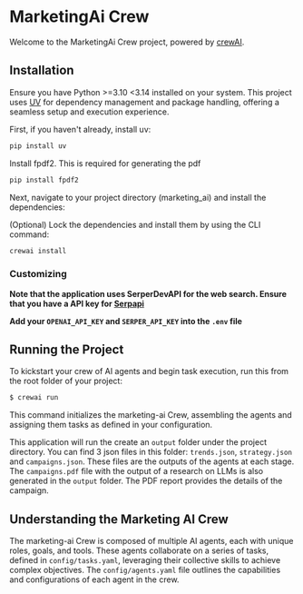# MarketingAi Crew

Welcome to the MarketingAi Crew project, powered by [crewAI](https://crewai.com). 

## Installation

Ensure you have Python >=3.10 <3.14 installed on your system. This project uses [UV](https://docs.astral.sh/uv/) for dependency management and package handling, offering a seamless setup and execution experience.

First, if you haven't already, install uv:

```bash
pip install uv
```

Install fpdf2. This is required for generating the pdf

```bash
pip install fpdf2
```

Next, navigate to your project directory (marketing_ai) and install the dependencies:

(Optional) Lock the dependencies and install them by using the CLI command:
```bash
crewai install
```
### Customizing

**Note that the application uses SerperDevAPI for the web search. Ensure that you have a API key for [Serpapi](https://serpapi.com/)** 

**Add your `OPENAI_API_KEY` and `SERPER_API_KEY` into the `.env` file**


## Running the Project

To kickstart your crew of AI agents and begin task execution, run this from the root folder of your project:

```bash
$ crewai run
```

This command initializes the marketing-ai Crew, assembling the agents and assigning them tasks as defined in your configuration.

This application will run the create an `output` folder under the project directory.
You can find 3 json files in this folder: `trends.json`, `strategy.json` and `campaigns.json`. 
These files are the outputs of the agents at each stage.
The `campaigns.pdf` file with the output of a research on LLMs is also generated in the `output` folder.
The PDF report provides the details of the campaign.

## Understanding the Marketing AI Crew

The marketing-ai Crew is composed of multiple AI agents, each with unique roles, goals, and tools. These agents collaborate on a series of tasks, defined in `config/tasks.yaml`, leveraging their collective skills to achieve complex objectives. The `config/agents.yaml` file outlines the capabilities and configurations of each agent in the crew.


